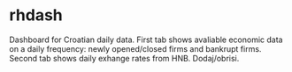 # rhdash
Dashboard for Croatian daily data. 
First tab shows avaliable economic data on a daily frequency: newly opened/closed firms and bankrupt firms. 
Second tab shows daily exhange rates from HNB.
Dodaj/obrisi.